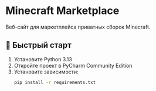 # Minecraft Marketplace

Веб-сайт для маркетплейса приватных сборок Minecraft.

## 🚀 Быстрый старт

1. Установите Python 3.13
2. Откройте проект в PyCharm Community Edition
3. Установите зависимости:
   ```bash
   pip install -r requirements.txt